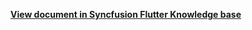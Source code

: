 **[View document in Syncfusion Flutter Knowledge base](https://www.syncfusion.com/kb/12075/how-to-add-active-dates-in-the-flutter-date-range-picker-sfdaterangepicker)**
